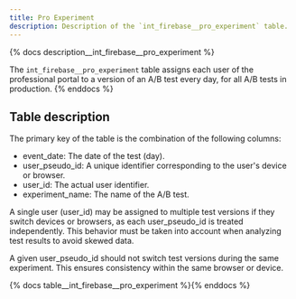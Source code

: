```yaml
---
title: Pro Experiment
description: Description of the `int_firebase__pro_experiment` table.
---
```


{% docs description__int_firebase__pro_experiment %}

The `int_firebase__pro_experiment` table assigns each user of the professional portal to a version of an A/B test every day, for all A/B tests in production.
{% enddocs %}

## Table description

The primary key of the table is the combination of the following columns:
- event_date: The date of the test (day).
- user_pseudo_id: A unique identifier corresponding to the user's device or browser.
- user_id: The actual user identifier.
- experiment_name: The name of the A/B test.

A single user (user_id) may be assigned to multiple test versions if they switch devices or browsers, as each user_pseudo_id is treated independently. This behavior must be taken into account when analyzing test results to avoid skewed data.

A given user_pseudo_id should not switch test versions during the same experiment. This ensures consistency within the same browser or device.

{% docs table__int_firebase__pro_experiment %}{% enddocs %}